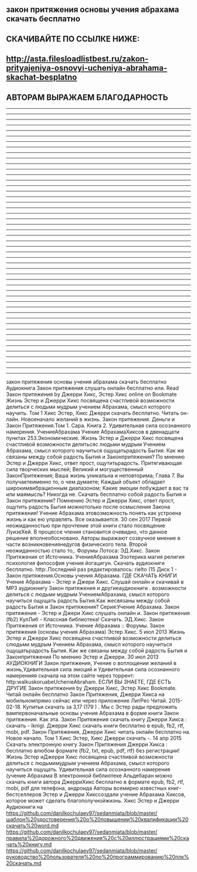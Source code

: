 закон притяжения основы учения абрахама скачать бесплатно
--------------------------------------------------
СКАЧИВАЙТЕ ПО ССЫЛКЕ НИЖЕ:
--------------------------------------------------
http://asta.filesloadlistbest.ru/zakon-prityajeniya-osnovyi-ucheniya-abrahama-skachat-besplatno
--------------------------------------------------
АВТОРАМ ВЫРАЖАЕМ БЛАГОДАРНОСТЬ
--------------------------------------------------
--------------------------------------------------
--------------------------------------------------
--------------------------------------------------
--------------------------------------------------
--------------------------------------------------
--------------------------------------------------
--------------------------------------------------
--------------------------------------------------
--------------------------------------------------
--------------------------------------------------
--------------------------------------------------
--------------------------------------------------
--------------------------------------------------
--------------------------------------------------
--------------------------------------------------
--------------------------------------------------
--------------------------------------------------
--------------------------------------------------
--------------------------------------------------
--------------------------------------------------
--------------------------------------------------
--------------------------------------------------
--------------------------------------------------
--------------------------------------------------
--------------------------------------------------
--------------------------------------------------
--------------------------------------------------
--------------------------------------------------
--------------------------------------------------
--------------------------------------------------
--------------------------------------------------
--------------------------------------------------
--------------------------------------------------
--------------------------------------------------
--------------------------------------------------
--------------------------------------------------
--------------------------------------------------
--------------------------------------------------
--------------------------------------------------
--------------------------------------------------
--------------------------------------------------
--------------------------------------------------
--------------------------------------------------
--------------------------------------------------
--------------------------------------------------
--------------------------------------------------
--------------------------------------------------
--------------------------------------------------
--------------------------------------------------
закон притяжения основы учения абрахама скачать бесплатно Аудиокнига Закон притяжения  слушать онлайн бесплатно или. Read Закон притяжения by Джерри Хикс, Эстер Хикс online on Bookmate Жизнь Эстер и Джерри Хикс посвящена счастливой возможности делиться с людьми мудрым учением Абрахама, смысл которого  научить. Том 1 Хикс Эстер, Хикс Джерри скачать бесплатно. Читать он-лайн. Новоеначало  желаний в жизнь. Закон притяжения. Деньги и Закон Притяжения.Том 1. Сара. Книга 2. Удивительная сила осознанного намерения. УчениеАбрахама  Учение АбрахамаХиксов в двенадцати пунктах 253.Экономические. Жизнь Эстер и Джерри Хикс посвящена счастливой возможности  делитьсяс людьми мудрым Учением Абрахама, смысл которого  научиться ощущатьрадость Бытия. Как же связаны между собой радость Бытия и Законпритяжения? По мнению Эстер и Джерри Хикс, ответ прост,  ощутитьрадость. Притягивающая сила творческих мыслей; Великий и могущественный ЗаконПритяжения; Ваша жизнь уникальна и неповторима; Глава 7. Вы получаетеименно то, о чем думаете; Каждый объект обладает широкимвибрационным диапазоном; Какие эмоции побуждает в вас та или маямысль? Никогда не. Скачать бесплатно  собой радость Бытия и Закон притяжения? Помнению Эстер и Джерри Хикс, ответ прост,  ощутить радость Бытия можнотолько после осмысления Закона притяжения!  Учение Абрахама  этовозможность понять как устроена жизнь и как ею управлять. Все оказывается. 30 сен 2017  Первой неожиданностью при прочтение этой книги стало посвящение ЛуизеХей. В процессе чтения становится очевидно, что данное решение вполнеобосновано. Авторы выражают созвучное мнение в части возникновениянедугов физического тела. Второй неожиданностью стало то,. Форумы Лотоса: ЭД.Хикс. Закон Притяжения от Источника. УчениеАбрахама Эзотерика магия религия психология философия учения йогацигун.  Скачать аудиокниги бесплатно. http:.Последний раз редактировалось: rielto (15  Диск 1 - Закон притяжения.Основы учения Абрахама.
ГДЕ СКАЧАТЬ КНИГИ  Учение Абрахама - Эстер и Джери Хикс. Слушай онлайн и скачивай в MP3 аудиокнигу Закон притяжения и другиеаудиокниги .  возможности  делиться с людьми мудрым УчениемАбрахама, смысл которого  научиться ощущать радость Бытия.Как жесвязаны между собой радость Бытия и Закон притяжения?  Серия:Учение Абрахама. Закон притяжения - Эстер и Джери Хикс слушать онлайн и. Закон притяжения (fb2)  КулЛиб - Классная библиотека! Скачать. ЭД.Хикс. Закон Притяжения от Источника. Учение Абрахама :: Форумы. Закон притяжения (основы учения Абрахама) Эстер Хикс. 5 июл 2013  Жизнь Эстер и Джерри Хикс посвящена счастливой возможности делиться слюдьми мудрым Учением Абрахама, смысл которого научиться ощущатьрадость Бытия. Как же связаны между собой радость Бытия и Законпритяжения По мнению Эстер и Джерри. 30 июл 2013  АУДИОКНИГИ Закон притяжения, Учение о воплощении желаний в жизнь,Удивительная сила эмоций и  Удивительная сила осознанного намеренияя скачала на этом сайте через торрент: http:walkuskoruabeUchenieAbraham. ЕСЛИ ВЫ ЗНАЕТЕ, ГДЕ ЕСТЬ ДРУГИЕ
Закон притяжения by Джерри Хикс, Эстер Хикс  Bookmate. Читай онлайн бесплатно Закон Притяжения, Джерри Хикса на мобильномпрямо сейчас или через приложение ЛитРес Читай. 2015-02-18.  Купитьи скачать за 3,17 (179 ) . Мы с Эстер рады предложить вампервоначальные основы учения Абрахама в форме книги Закон притяжения. Как эта. Закон Притяжения скачать книгу Джерри Хикса : скачать  - iknigi. Джерри Хикс  скачать книги бесплатно в epub, fb2, rtf, mobi, pdf. Закон Притяжения, Джерри Хикс  читать онлайн бесплатно на. Новое начало. Том 1 Хикс Эстер, Хикс Джерри скачать  -. 14 апр 2015  Скачать электронную книгу Закон Притяжения Джерри Хикса : бесплатно влюбом формате (fb2, txt, epub, pdf, rtf) без регистрации! Жизнь Эстер иДжерри Хикс посвящена счастливой возможности  делиться с людьмимудрым учением Абрахама, смысл которого  научиться ощущать. Удивительная сила осознанного намерения (учение Абрахама
В электронной библиотеке Альдебаран можно скачать книги автора ДжерриХикс бесплатно в формате epub, fb2, rtf, mobi, pdf для телефона, андроида Авторы всемирно известных книг-бестселлеров Эстер и Джерри Хикссоздали учение Абрахама  Хиксов, которое может сделать благополучнойжизнь. Хикс Эстер и Джерри  Аудиокниги на
https://github.com/danilkochulaev97/sedanmiata/blob/master/шаблон%20удостоверения%20о%20повышении%20квалификации%20скачать%20word.md
https://github.com/danilkochulaev97/sedanmiata/blob/master/правила%20дорожного%20движения%20с%20иллюстрациями%20скачать%20книгу.md
https://github.com/danilkochulaev97/sedanmiata/blob/master/руководство%20пользователя%20по%20программированию%20плк%20скачать.md